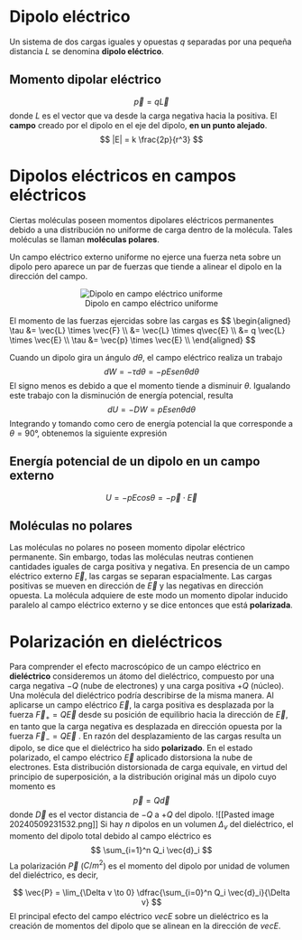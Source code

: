 

# Dipolo eléctrico
Un sistema de dos cargas iguales y opuestas $q$ separadas por una pequeña distancia $L$ se denomina **dipolo eléctrico**.
## Momento dipolar eléctrico
$$ \vec{p} = q \vec{L} $$
donde $L$ es el vector que va desde la carga negativa hacia la positiva.
El **campo** creado por el dipolo en el eje del dipolo, **en un punto alejado**.
$$ |E| = k \frac{2p}{r^3}  $$



# Dipolos eléctricos en campos eléctricos
Ciertas moléculas poseen momentos dipolares eléctricos permanentes debido a una distribución no uniforme de carga dentro de la molécula. Tales moléculas se llaman **moléculas polares**.

Un campo eléctrico externo uniforme no ejerce una fuerza neta sobre un dipolo pero aparece un par de fuerzas que tiende a alinear el dipolo en la dirección del campo.

<div style="text-align: center;">
	<figure>
    <img src="C:/Users/mitch/OneDrive - UNIVERSIDAD NACIONAL DE INGENIERIA/Mi unidad/My Notes/My Notes/Introduccion a la Electricidad y Magnetismo/imgs/dipolo en campo electrico uniforme.png" alt="Dipolo en campo eléctrico uniforme">
    <figcaption>Dipolo en campo eléctrico uniforme</figcaption>
    </figure>
</div>
El momento de las fuerzas ejercidas sobre las cargas es
$$ 
\begin{aligned}
\tau &= \vec{L} \times \vec{F} \\
	&= \vec{L} \times q\vec{E} \\
	&= q \vec{L} \times \vec{E} \\
\tau	&= \vec{p} \times \vec{E} \\
\end{aligned}
$$


Cuando un dipolo gira un ángulo $d\theta$, el campo eléctrico realiza un trabajo
$$ dW = - \tau d\theta = - pEsen\theta d\theta$$
El signo menos es debido a que el momento tiende a disminuir $\theta$. Igualando este trabajo con la disminución de energía potencial, resulta
$$ dU = -DW = pEsen\theta d\theta$$
Integrando y tomando como cero de energía potencial la que corresponde a $\theta = 90°$, obtenemos la siguiente expresión
## Energía potencial de un dipolo en un campo externo
$$ U = -pEcos\theta = -\vec{p} \cdot \vec{E} $$

## Moléculas no polares
Las moléculas no polares no poseen momento dipolar eléctrico permanente. Sin embargo, todas las moléculas neutras contienen cantidades iguales de carga positiva y negativa. En presencia de un campo eléctrico externo $\vec{E}$, las cargas se separan espacialmente. Las cargas positivas se mueven en dirección de $\vec{E}$ y las negativas en dirección opuesta. La molécula adquiere de este modo un momento dipolar inducido paralelo al campo eléctrico externo y se dice entonces que está **polarizada**.

# Polarización en dieléctricos
Para comprender el efecto macroscópico de un campo eléctrico en **dieléctrico** consideremos un átomo del dieléctrico, compuesto por una carga negativa $-Q$ (nube de electrones) y una carga positiva $+Q$ (núcleo). Una molécula del dieléctrico podría describirse de la misma manera. Al aplicarse un campo eléctrico $\vec{E}$, la carga positiva es desplazada por la fuerza $\vec{F}_+ = Q\vec{E}$ desde su posición de equilibrio hacia la dirección de $\vec{E}$, en tanto que la carga negativa es desplazada en dirección opuesta por la fuerza $\vec{F}_- = Q\vec{E}$ . En razón del desplazamiento de las cargas resulta un dipolo, se dice que el dieléctrico ha sido **polarizado**. En el estado polarizado, el campo eléctrico $\vec{E}$ aplicado distorsiona la nube de electrones. Esta distribución distorsionada de carga equivale, en virtud del principio de superposición, a la distribución original más un dipolo cuyo momento es
$$ \vec{p} = Q \vec{d} $$
donde $\vec{D}$ es el vector distancia de $-Q$ a $+Q$ del dipolo.
![[Pasted image 20240509231532.png]]
Si hay $n$ dipolos en un volumen $\Delta_v$ del dieléctrico, el momento del dipolo total debido al campo eléctrico es
$$ \sum_{i=1}^n Q_i \vec{d}_i $$
La polarización $\vec{P}$ ($C/m^2$) es el momento del dipolo por unidad de volumen del dieléctrico, es decir,

$$ \vec{P} = \lim_{\Delta v \to 0} \dfrac{\sum_{i=0}^n Q_i \vec{d}_i}{\Delta v} $$
El principal efecto del campo eléctrico $vec{E}$ sobre un dieléctrico es la creación de momentos del dipolo que se alinean en la dirección de $vec{E}$.